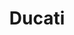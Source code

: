 ---
ee_id: '4407'
site: '1'
type: '2'
url: 2014-015-ducati
title: Ducati
year: '2014'
display_year: '2014'
medium: Pen and high-lighter on paper
dims: 16 x 22in
pitch:
ps:
live_url:
related:
youtube:
related_code:
imgs: ducati-2014-015-full-database-ICA-London_1.jpg
subheading:
download:
add_credit:
add_credits:
commission:
layout: things-i-made
---